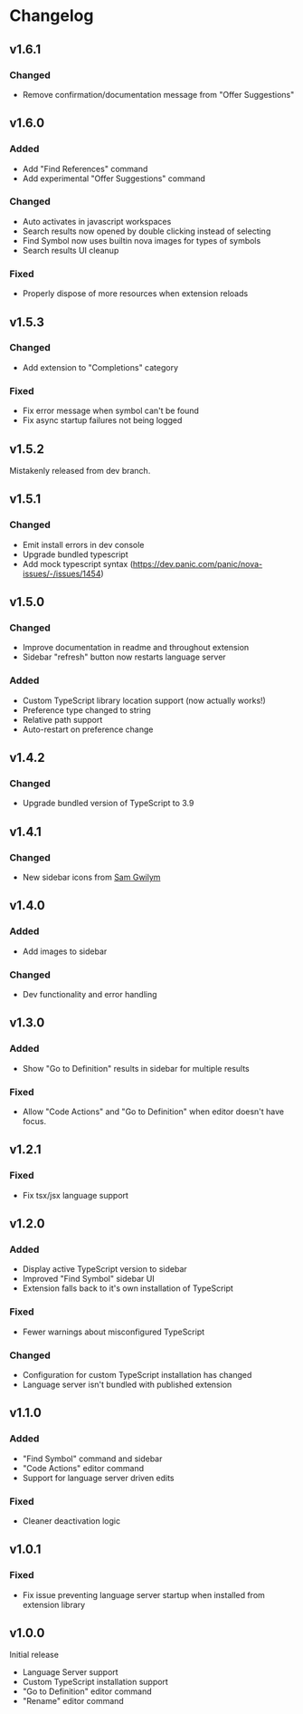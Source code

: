 # Changelog

## v1.6.1

### Changed

* Remove confirmation/documentation message from "Offer Suggestions"

## v1.6.0

### Added

* Add "Find References" command
* Add experimental "Offer Suggestions" command

### Changed

* Auto activates in javascript workspaces
* Search results now opened by double clicking instead of selecting
* Find Symbol now uses builtin nova images for types of symbols
* Search results UI cleanup

### Fixed

* Properly dispose of more resources when extension reloads

## v1.5.3

### Changed

* Add extension to "Completions" category

### Fixed

* Fix error message when symbol can't be found
* Fix async startup failures not being logged

## v1.5.2

Mistakenly released from dev branch.

## v1.5.1

### Changed

* Emit install errors in dev console
* Upgrade bundled typescript
* Add mock typescript syntax (https://dev.panic.com/panic/nova-issues/-/issues/1454)

## v1.5.0

### Changed

* Improve documentation in readme and throughout extension
* Sidebar "refresh" button now restarts language server

### Added

* Custom TypeScript library location support (now actually works!)
* Preference type changed to string
* Relative path support
* Auto-restart on preference change

## v1.4.2

### Changed

* Upgrade bundled version of TypeScript to 3.9

## v1.4.1

### Changed

* New sidebar icons from [Sam Gwilym](http://gwil.co)

## v1.4.0

### Added

* Add images to sidebar

### Changed

* Dev functionality and error handling

## v1.3.0

### Added

* Show "Go to Definition" results in sidebar for multiple results

### Fixed

* Allow "Code Actions" and "Go to Definition" when editor doesn't have focus.

## v1.2.1

### Fixed

* Fix tsx/jsx language support

## v1.2.0

### Added

* Display active TypeScript version to sidebar
* Improved "Find Symbol" sidebar UI
* Extension falls back to it's own installation of TypeScript

### Fixed

* Fewer warnings about misconfigured TypeScript

### Changed

* Configuration for custom TypeScript installation has changed
* Language server isn't bundled with published extension

## v1.1.0

### Added

* "Find Symbol" command and sidebar
* "Code Actions" editor command
* Support for language server driven edits

### Fixed

* Cleaner deactivation logic

## v1.0.1

### Fixed

* Fix issue preventing language server startup when installed from extension library

## v1.0.0

Initial release

* Language Server support
* Custom TypeScript installation support
* "Go to Definition" editor command
* "Rename" editor command
